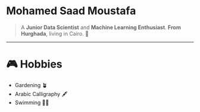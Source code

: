 # Mohamed Saad Moustafa

> A **Junior Data Scientist** and **Machine Learning Enthusiast**. **From Hurghada**, living in Cairo. 🌊
> 

---

# **🎮** Hobbies

- Gardening 🪴
- Arabic Calligraphy 🖋️
- Swimming 🏊🏽

